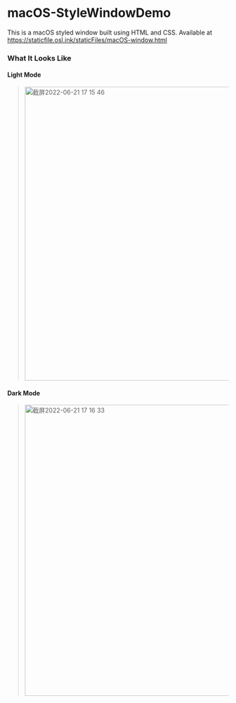 # macOS-StyleWindowDemo
This is a macOS styled window built using HTML and CSS. Available at https://staticfile.osl.ink/staticFiles/macOS-window.html

### What It Looks Like

#### Light Mode
> <img width="668" alt="截屏2022-06-21 17 15 46" src="https://user-images.githubusercontent.com/89094576/174764406-c0d6cb6b-70cc-430d-a03e-c8853a8d3cd1.png">

#### Dark Mode
> <img width="662" alt="截屏2022-06-21 17 16 33" src="https://user-images.githubusercontent.com/89094576/174764520-1fa9f9fe-f119-4140-94e5-00889ce55c68.png">

